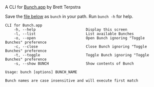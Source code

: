 A CLI for [Bunch.app](https://brettterpstra.com/projects/bunch/) by Brett Terpstra

Save the [file below](https://gist.github.com/ttscoff/07820820270759b5ce98b06521877a54#file-bunch-rb) as `bunch` in your path. Run `bunch -h` for help.

```
CLI for Bunch.app
    -h, --help                       Display this screen
    -l, --list                       List available Bunches
    -o, --open                       Open Bunch ignoring "Toggle Bunches" preference
    -c, --close                      Close Bunch ignoring "Toggle Bunches" preference
    -t, --toggle                     Toggle Bunch ignoring "Toggle Bunches" preference
    -s, --show BUNCH                 Show contents of Bunch

Usage: bunch [options] BUNCH_NAME

Bunch names are case insensitive and will execute first match
```